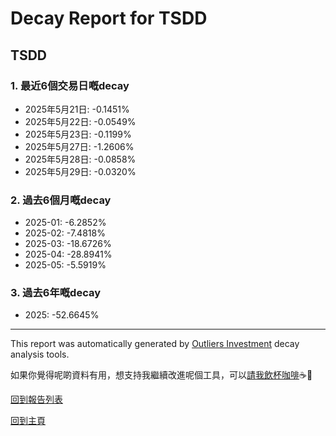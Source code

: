 # Decay Report for TSDD

## TSDD

### 1. 最近6個交易日嘅decay

- 2025年5月21日: -0.1451%
- 2025年5月22日: -0.0549%
- 2025年5月23日: -0.1199%
- 2025年5月27日: -1.2606%
- 2025年5月28日: -0.0858%
- 2025年5月29日: -0.0320%

### 2. 過去6個月嘅decay

- 2025-01: -6.2852%
- 2025-02: -7.4818%
- 2025-03: -18.6726%
- 2025-04: -28.8941%
- 2025-05: -5.5919%

### 3. 過去6年嘅decay

- 2025: -52.6645%

------------------------------
This report was automatically generated by [Outliers Investment](https://outliersecon.github.io/Outliers-Investment/) decay analysis tools.

如果你覺得呢啲資料有用，想支持我繼續改進呢個工具，可以[請我飲杯咖啡](https://buymeacoffee.com/outliersecon)☕🙏

[回到報告列表](https://outliersecon.github.io/Outliers-Investment/reports/reports_public)

[回到主頁](https://outliersecon.github.io/Outliers-Investment/)